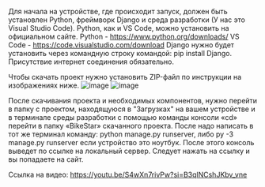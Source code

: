 Для начала на устройстве, где происходит запуск, должен быть установлен Python,
фреймворк Django и среда разработки (У нас это Visual Studio Code).
Python, как и VS Code, можно установить на официальном сайте.
Python - https://www.python.org/downloads/
VS Code - https://code.visualstudio.com/download
Django нужно будет установить через командную строку командой: pip install Django.
Присутствие интернет соединения обязательно.

Чтобы скачать проект нужно установить ZIP-файл по инструкции на изображениях ниже.
![image](https://github.com/BikeStars/project/assets/124313432/89c97c8b-99de-4896-88f5-4c6eeffc510e)
![image](https://github.com/BikeStars/project/assets/124313432/e1dc8a3c-1449-4a86-96dc-08d4dbc87711)

После скачивания проекта и необходимых компонентов,
нужно перейти в папку с проектом, находящуюся в "Загрузках" на вашем устройстве и в терминале среды разработки с помощью команды консоли «cd» перейти в папку «BikeStar» скачанного проекта.
После надо написать  в тот же терминал команду: python manage.py runserver, либо py -3 manage.py runserver если устройство это ноутбук.
После этого консоль выведет по ссылке на локальный сервер. Следует нажать на ссылку и вы попадаете на сайт.

Ссылка на видео: https://youtu.be/S4wXn7rivPw?si=B3qlNCshJKbv_vne
